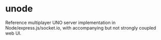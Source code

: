 # unode
Reference multiplayer UNO server implementation in Node/express.js/socket.io, with accompanying but not strongly coupled web UI.
